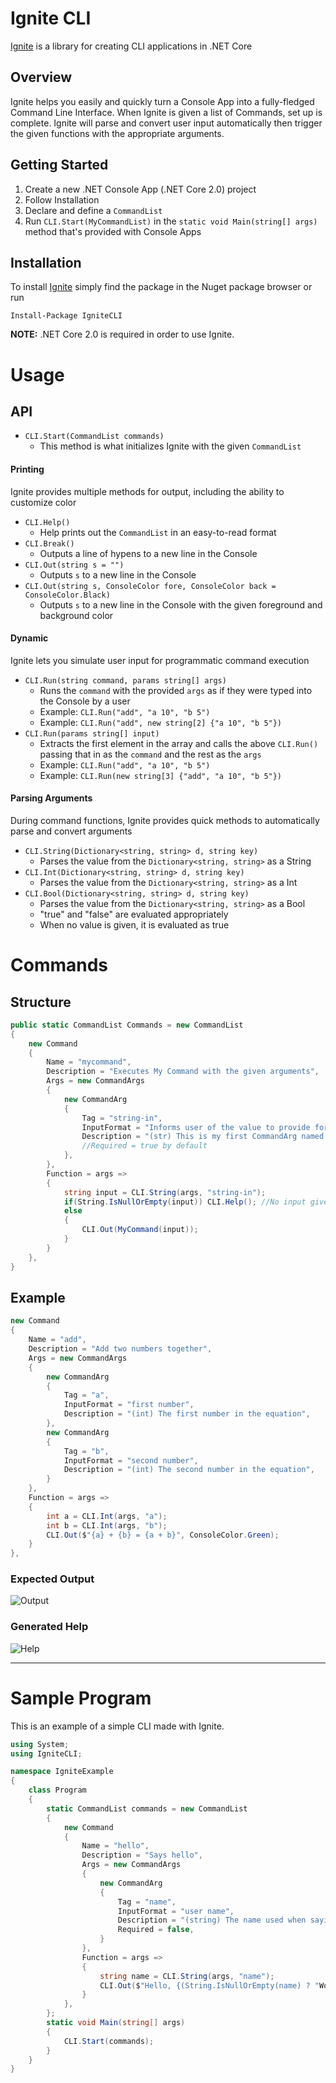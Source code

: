 # Ignite CLI

[Ignite](https://www.nuget.org/packages/IgniteCLI) is a library for creating CLI applications in .NET Core

## Overview

Ignite helps you easily and quickly turn a Console App into a fully-fledged Command Line Interface. When Ignite is given a list of Commands, set up is complete. Ignite will parse and convert user input automatically then trigger the given functions with the appropriate arguments.

## Getting Started

1.  Create a new .NET Console App (.NET Core 2.0) project
2.  Follow Installation
3.  Declare and define a `CommandList`
4.  Run `CLI.Start(MyCommandList)` in the `static void Main(string[] args)` method that's provided with Console Apps

## Installation

To install [Ignite](https://www.nuget.org/packages/IgniteCLI) simply find the package in the Nuget package browser or run

```
Install-Package IgniteCLI
```

**NOTE:** .NET Core 2.0 is required in order to use Ignite.

# Usage

## API

-   `CLI.Start(CommandList commands)`
    -   This method is what initializes Ignite with the given `CommandList`

#### Printing

Ignite provides multiple methods for output, including the ability to customize color

-   `CLI.Help()`
    -   Help prints out the `CommandList` in an easy-to-read format
-   `CLI.Break()`
    -   Outputs a line of hypens to a new line in the Console
-   `CLI.Out(string s = "")`
    -   Outputs `s` to a new line in the Console
-   `CLI.Out(string s, ConsoleColor fore, ConsoleColor back = ConsoleColor.Black)`
    -   Outputs `s` to a new line in the Console with the given foreground and background color

#### Dynamic

Ignite lets you simulate user input for programmatic command execution

-   `CLI.Run(string command, params string[] args)`
    -   Runs the `command` with the provided `args` as if they were typed into the Console by a user
    -   Example: `CLI.Run("add", "a 10", "b 5")`
    -   Example: `CLI.Run("add", new string[2] {"a 10", "b 5"})`
-   `CLI.Run(params string[] input)`
    -   Extracts the first element in the array and calls the above `CLI.Run()` passing that in as the `command` and the rest as the `args`
    -   Example: `CLI.Run("add", "a 10", "b 5")`
    -   Example: `CLI.Run(new string[3] {"add", "a 10", "b 5"})`

#### Parsing Arguments

During command functions, Ignite provides quick methods to automatically parse and convert arguments

-   `CLI.String(Dictionary<string, string> d, string key)`
    -   Parses the value from the `Dictionary<string, string>` as a String
-   `CLI.Int(Dictionary<string, string> d, string key)`
    -   Parses the value from the `Dictionary<string, string>` as a Int
-   `CLI.Bool(Dictionary<string, string> d, string key)`
    -   Parses the value from the `Dictionary<string, string>` as a Bool
    -   "true" and "false" are evaluated appropriately
    -   When no value is given, it is evaluated as true

# Commands

## Structure

```cs
public static CommandList Commands = new CommandList
{
    new Command
    {
        Name = "mycommand",
        Description = "Executes My Command with the given arguments",
        Args = new CommandArgs
        {
            new CommandArg
            {
                Tag = "string-in",
                InputFormat = "Informs user of the value to provide for 'string-in'",
                Description = "(str) This is my first CommandArg named 'string-in'",
                //Required = true by default
            },
        },
        Function = args =>
        {
            string input = CLI.String(args, "string-in");
            if(String.IsNullOrEmpty(input)) CLI.Help(); //No input given, show help
            else
            {
                CLI.Out(MyCommand(input));
            }
        }
    },
}
```

## Example

```cs
new Command
{
    Name = "add",
    Description = "Add two numbers together",
    Args = new CommandArgs
    {
        new CommandArg
        {
            Tag = "a",
            InputFormat = "first number",
            Description = "(int) The first number in the equation",
        },
        new CommandArg
        {
            Tag = "b",
            InputFormat = "second number",
            Description = "(int) The second number in the equation",
        }
    },
    Function = args =>
    {
        int a = CLI.Int(args, "a");
        int b = CLI.Int(args, "b");
        CLI.Out($"{a} + {b} = {a + b}", ConsoleColor.Green);
    }
},
```

### Expected Output

![Output](https://i.imgur.com/NwEuNyw.png?1)

### Generated Help

![Help](https://i.imgur.com/z7SJB0p.png?1)

---

# Sample Program

This is an example of a simple CLI made with Ignite.

```cs
using System;
using IgniteCLI;

namespace IgniteExample
{
    class Program
    {
        static CommandList commands = new CommandList
        {
            new Command
            {
                Name = "hello",
                Description = "Says hello",
                Args = new CommandArgs
                {
                    new CommandArg
                    {
                        Tag = "name",
                        InputFormat = "user name",
                        Description = "(string) The name used when saying hello",
                        Required = false,
                    }
                },
                Function = args =>
                {
                    string name = CLI.String(args, "name");
                    CLI.Out($"Hello, {(String.IsNullOrEmpty(name) ? "World" : name)}!");
                }
            },
        };
        static void Main(string[] args)
        {
            CLI.Start(commands);
        }
    }
}
```
